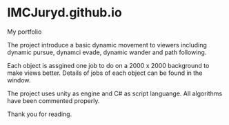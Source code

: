 # IMCJuryd.github.io
My portfolio

The project introduce a basic dynamic movement to viewers including 
dynamic pursue, dynamci evade, dynamic wander and path following.

Each object is assgined one job to do on a 2000 x 2000 background to make views better. 
Details of jobs of each object can be found in the window.

The project uses unity as engine and C# as script languange. All algorithms have been commented properly.

Thank you for reading. 
